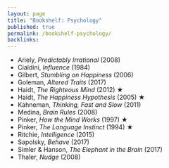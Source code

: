 ```yaml
---
layout: page
title: "Bookshelf: Psychology"
published: true
permalink: /bookshelf-psychology/
backlinks: 
---
```


* Ariely, *Predictably Irrational* (2008)
* Cialdini, *Influence* (1984)
* Gilbert, *Stumbling on Happiness* (2006)
* Goleman, *Altered Traits* (2017)
* Haidt, *The Righteous Mind* (2012) ★
* Haidt, *The Happiness Hypothesis* (2005) ★
* Kahneman, *Thinking, Fast and Slow* (2011)
* Medina, *Brain Rules* (2008)
* Pinker, *How the Mind Works* (1997) ★
* Pinker, *The Language Instinct* (1994) ★
* Ritchie, *Intelligence* (2015)
* Sapolsky, *Behave* (2017)
* Simler & Hanson, *The Elephant in the Brain* (2017)
* Thaler, *Nudge* (2008)
